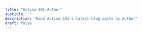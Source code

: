 ```yaml
---
title: "Autism-101 Author"
subtitle: ""
description: "Read Autism-101's latest blog posts by Author"
draft: false
---
```


